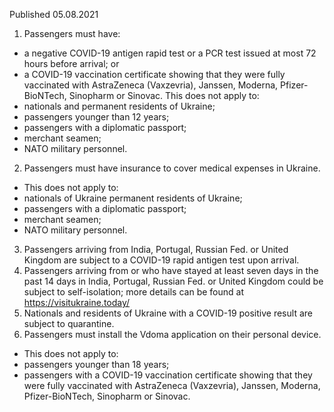 Published 05.08.2021
1. Passengers must have:
- a negative COVID-19 antigen rapid test or a PCR test issued at most 72 hours before arrival; or
- a COVID-19 vaccination certificate showing that they were fully vaccinated with AstraZeneca (Vaxzevria), Janssen, Moderna, Pfizer-BioNTech, Sinopharm or Sinovac.
This does not apply to:
- nationals and permanent residents of Ukraine;
- passengers younger than 12 years;
- passengers with a diplomatic passport;
- merchant seamen;
- NATO military personnel.
2. Passengers must have insurance to cover medical expenses in Ukraine.
- This does not apply to:
- nationals of Ukraine permanent residents of Ukraine;
- passengers with a diplomatic passport;
- merchant seamen;
- NATO military personnel.
3. Passengers arriving from India, Portugal, Russian Fed. or United Kingdom are subject to a COVID-19 rapid antigen test upon arrival.
4. Passengers arriving from or who have stayed at least seven days in the past 14 days in India, Portugal, Russian Fed. or United Kingdom could be subject to self-isolation; more details can be found at <a href="https://visitukraine.today/">https://visitukraine.today/</a> 
5. Nationals and residents of Ukraine with a COVID-19 positive result are subject to quarantine.
6. Passengers must install the Vdoma application on their personal device.
- This does not apply to:
- passengers younger than 18 years;
- passengers with a COVID-19 vaccination certificate showing that they were fully vaccinated with AstraZeneca (Vaxzevria), Janssen, Moderna, Pfizer-BioNTech, Sinopharm or Sinovac.

